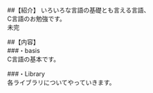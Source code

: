 ##【紹介】
いろいろな言語の基礎とも言える言語、  
C言語のお勉強です。  
未完  
  
##【内容】  
###・basis  
C言語の基本です。  

###・Library  
各ライブラリについてやっていきます。  
